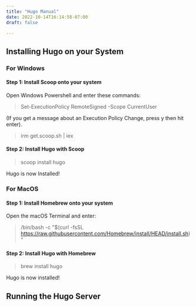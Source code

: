 ```yaml
---
title: "Hugo Manual"
date: 2022-10-14T16:14:58-07:00
draft: false

---
```


## Installing Hugo on your System

### For Windows

#### Step 1: Install Scoop onto your system

Open Windows Powershell and enter these commands:

>Set-ExecutionPolicy RemoteSigned -Scope CurrentUser

(If you get a message about an Execution Policy Change, press y then hit enter).

>irm get.scoop.sh | iex

#### Step 2: Install Hugo with Scoop

>scoop install hugo

Hugo is now Installed!

### For MacOS

#### Step 1: Install Homebrew onto your system

Open the macOS Terminal and enter:

>/bin/bash -c "$(curl -fsSL https://raw.githubusercontent.com/Homebrew/install/HEAD/install.sh)"

#### Step 2: Install Hugo with Homebrew

>brew install hugo

Hugo is now installed!

## Running the Hugo Server 
